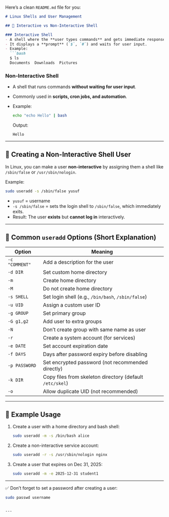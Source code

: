 Here’s a clean `README.md` file for you:

````markdown
# Linux Shells and User Management

## 🔹 Interactive vs Non-Interactive Shell

### Interactive Shell
- A shell where the **user types commands** and gets immediate responses.
- It displays a **prompt** (`$`, `#`) and waits for user input.
- Example:
  ```bash
  $ ls
  Documents  Downloads  Pictures
````

### Non-Interactive Shell

* A shell that runs commands **without waiting for user input**.
* Commonly used in **scripts, cron jobs, and automation**.
* Example:

  ```bash
  echo "echo Hello" | bash
  ```

  Output:

  ```
  Hello
  ```

---

## 🔹 Creating a Non-Interactive Shell User

In Linux, you can make a user **non-interactive** by assigning them a shell like `/sbin/false` or `/usr/sbin/nologin`.

Example:

```bash
sudo useradd -s /sbin/false yusuf
```

* `yusuf` = username
* `-s /sbin/false` = sets the login shell to `/sbin/false`, which immediately exits.
* Result: The user **exists** but **cannot log in** interactively.

---

## 🔹 Common `useradd` Options (Short Explanation)

| Option         | Meaning                                                  |
| -------------- | -------------------------------------------------------- |
| `-c "COMMENT"` | Add a description for the user                           |
| `-d DIR`       | Set custom home directory                                |
| `-m`           | Create home directory                                    |
| `-M`           | Do not create home directory                             |
| `-s SHELL`     | Set login shell (e.g., `/bin/bash`, `/sbin/false`)       |
| `-u UID`       | Assign a custom user ID                                  |
| `-g GROUP`     | Set primary group                                        |
| `-G g1,g2`     | Add user to extra groups                                 |
| `-N`           | Don’t create group with same name as user                |
| `-r`           | Create a system account (for services)                   |
| `-e DATE`      | Set account expiration date                              |
| `-f DAYS`      | Days after password expiry before disabling              |
| `-p PASSWORD`  | Set encrypted password (not recommended directly)        |
| `-k DIR`       | Copy files from skeleton directory (default `/etc/skel`) |
| `-o`           | Allow duplicate UID (not recommended)                    |

---

## 🔹 Example Usage

1. Create a user with a home directory and bash shell:

   ```bash
   sudo useradd -m -s /bin/bash alice
   ```

2. Create a non-interactive service account:

   ```bash
   sudo useradd -r -s /usr/sbin/nologin nginx
   ```

3. Create a user that expires on Dec 31, 2025:

   ```bash
   sudo useradd -m -e 2025-12-31 student1
   ```

---

✅ Don’t forget to set a password after creating a user:

```bash
sudo passwd username
```

```

---


